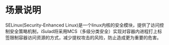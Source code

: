# 场景说明<a name="ZH-CN_TOPIC_0225002726"></a>

SELinux\(Security-Enhanced Linux\)是一个linux内核的安全模块，提供了访问控制安全策略机制，iSulad将采用MCS（多级分类安全）实现对容器内进程打上标签限制容器访问资源的方式，减少提权攻击的风险，防止造成更为重要的危害。

